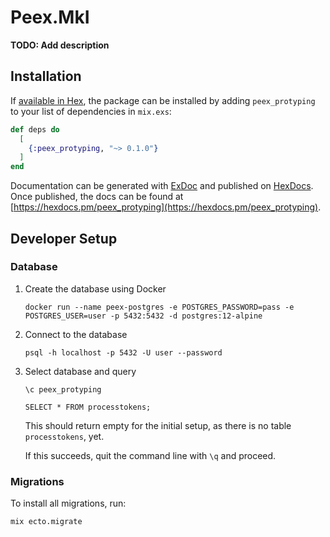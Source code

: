 # Peex.MkI

**TODO: Add description**

## Installation

If [available in Hex](https://hex.pm/docs/publish), the package can be installed
by adding `peex_protyping` to your list of dependencies in `mix.exs`:

```elixir
def deps do
  [
    {:peex_protyping, "~> 0.1.0"}
  ]
end
```

Documentation can be generated with [ExDoc](https://github.com/elixir-lang/ex_doc)
and published on [HexDocs](https://hexdocs.pm). Once published, the docs can
be found at [https://hexdocs.pm/peex_protyping](https://hexdocs.pm/peex_protyping).

## Developer Setup

### Database

1. Create the database using Docker

   `docker run --name peex-postgres -e POSTGRES_PASSWORD=pass -e POSTGRES_USER=user -p 5432:5432 -d postgres:12-alpine`

1. Connect to the database

   `psql -h localhost -p 5432 -U user --password`

1. Select database and query

   `\c peex_protyping`

   `SELECT * FROM processtokens;`

   This should return empty for the initial setup, as there is no table `processtokens`, yet.

   If this succeeds, quit the command line with `\q` and proceed.

### Migrations

To install all migrations, run:

`mix ecto.migrate`
